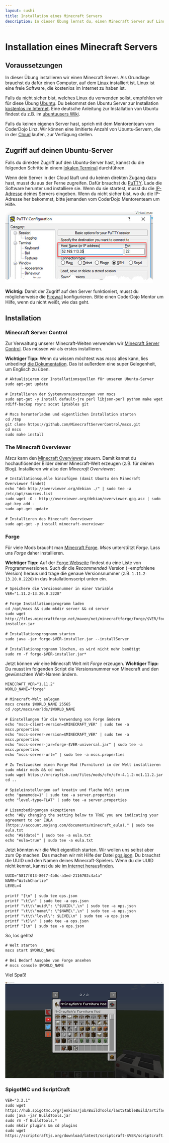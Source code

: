 ```yaml
---
layout: sushi
title: Installation eines Minecraft Servers
description: In dieser Übung lernst du, einen Minecraft Server auf Linux zu installieren
---
```


# Installation eines Minecraft Servers

## Voraussetzungen

In dieser Übung installieren wir einen Minecraft Server. Als Grundlage brauchst du dafür einen Computer, auf dem [Linux](https://de.wikipedia.org/wiki/Linux) installiert ist. Linux ist eine freie Software, die kostenlos im Internet zu haben ist.

Falls du nicht sicher bist, welches Linux du verwenden sollst, empfehlen wir für diese Übung [Ubuntu](https://www.ubuntu.com/). Du bekommst den Ubuntu Server zur Installation [kostenlos im Internet](https://www.ubuntu.com/download/server). Eine deutsche Anleitung zur Installation von Ubuntu findest du z.B. im [ubuntuusers Wiki](https://wiki.ubuntuusers.de/Server_Installation/).

Falls du keinen eigenen Server hast, sprich mit dem Mentorenteam vom CoderDojo Linz. Wir können eine limitierte Anzahl von Ubuntu-Servern, die in der [Cloud](https://de.wikipedia.org/wiki/Cloud_Computing) laufen, zur Verfügung stellen.

## Zugriff auf deinen Ubuntu-Server

Falls du direkten Zugriff auf den Ubuntu-Server hast, kannst du die folgenden Schritte in einem [lokalen Terminal](https://wiki.ubuntuusers.de/Terminal/) durchführen.

Wenn dein Server in der Cloud läuft und du keinen direkten Zugang dazu hast, musst du aus der Ferne zugreifen. Dafür brauchst du [PuTTY](http://www.chiark.greenend.org.uk/~sgtatham/putty/download.html). Lade die Software herunter und installiere sie. Wenn du sie startest, musst du die [IP-Adresse](https://de.wikipedia.org/wiki/IP-Adresse) deines Servers eingeben. Wenn du nicht sicher bist, wo du die IP-Adresse her bekommst, bitte jemanden vom CoderDojo Mentorenteam um Hilfe.

![PuTTY](minecraft-server/putty-ip-adresse.jpg)

**Wichtig:** Damit der Zugriff auf den Server funktioniert, musst du möglicherweise die [Firewall](https://de.wikipedia.org/wiki/Firewall) konfigurieren. Bitte einen CoderDojo Mentor um Hilfe, wenn du nicht weißt, wie das geht.

## Installation

### Minecraft Server Control

Zur Verwaltung unserer Minecraft-Welten verwenden wir [Minecraft Server Control](https://github.com/MinecraftServerControl/mscs). Das müssen wir als erstes installieren.

**Wichtiger Tipp:** Wenn du wissen möchtest was *mscs* alles kann, lies unbedingt [die Dokumentation](https://github.com/MinecraftServerControl/mscs#overview). Das ist außerdem eine super Gelegenheit, um Englisch zu üben.

```
# Aktualisieren der Installationsquellen für unseren Ubuntu-Server
sudo apt-get update

# Installieren der Systemvoraussetzungen von mscs
sudo apt-get -y install default-jre perl libjson-perl python make wget rdiff-backup rsync socat iptables git

# Mscs herunterladen und eigentlichen Installation starten
cd /tmp
git clone https://github.com/MinecraftServerControl/mscs.git
cd mscs
sudo make install
```

### The Minecraft Overviewer

*Mscs* kann den [Minecraft Overviewer](https://overviewer.org/) steuern. Damit kannst du hochauflösender Bilder deiner Minecraft-Welt erzeugen (z.B. für deinen Blog). Installieren wir also den *Minecraft Overviewer*:

```
# Installationsquelle hinzufügen (damit Ubuntu den Minecraft Overviewer findet)
echo "deb http://overviewer.org/debian ./" | sudo tee -a /etc/apt/sources.list
sudo wget -O - http://overviewer.org/debian/overviewer.gpg.asc | sudo apt-key add -
sudo apt-get update

# Installieren des Minecraft Overviewer
sudo apt-get -y install minecraft-overviewer
```

### Forge

Für viele Mods braucht man [Minecraft Forge](http://minecraft-de.gamepedia.com/Mod/Minecraft_Forge). *Mscs* unterstützt *Forge*. Lass uns *Forge* daher installieren.

**Wichtiger Tipp:** Auf der [Forge Webseite](http://files.minecraftforge.net/maven/net/minecraftforge/forge/) findest du eine Liste von Programmversionen. Such dir die *Recommended*-Version (=empfohlene Version) heraus und trage die genaue Versionsnummer (z.B. `1.11.2-13.20.0.2228`) in das Installationsscript unten ein.

```
# Speichere die Versionsnummer in einer Variable
VER="1.11.2-13.20.0.2228"

# Forge Installationsprogramm laden
cd /opt/mscs && sudo mkdir server && cd server
sudo wget http://files.minecraftforge.net/maven/net/minecraftforge/forge/$VER/forge-$VER-installer.jar

# Installationsprogramm starten
sudo java -jar forge-$VER-installer.jar --installServer

# Installationsprogramm löschen, es wird nicht mehr benötigt
sudo rm -f forge-$VER-installer.jar*
```

Jetzt können wir eine Minecraft Welt mit *Forge* erzeugen. **Wichtiger Tipp:** Du musst im folgenden Script die Versionsnummer von Minecraft und den gewünschten Welt-Namen ändern.

```
MINECRAFT_VER="1.11.2"
WORLD_NAME="forge"

# Minecraft-Welt anlegen
mscs create $WORLD_NAME 25565
cd /opt/mscs/worlds/$WORLD_NAME

# Einstellungen für die Verwendung von Forge ändern
echo "mscs-client-version=$MINECRAFT_VER" | sudo tee -a mscs.properties
echo "mscs-server-version=$MINECRAFT_VER" | sudo tee -a mscs.properties
echo "mscs-server-jar=forge-$VER-universal.jar" | sudo tee -a mscs.properties
echo "mscs-server-url=" | sudo tee -a mscs.properties

# Zu Testzwecken einen Forge Mod (Furniture) in der Welt installieren
sudo mkdir mods && cd mods
sudo wget https://mrcrayfish.com/files/mods/cfm/cfm-4.1.2-mc1.11.2.jar
cd ..

# Spieleinstellungen auf kreativ und flache Welt setzen
echo "gamemode=1" | sudo tee -a server.properties
echo "level-type=FLAT" | sudo tee -a server.properties

# Lizenzbedingungen akzeptieren
echo "#By changing the setting below to TRUE you are indicating your agreement to our EULA (https://account.mojang.com/documents/minecraft_eula)." | sudo tee eula.txt
echo "#$(date)" | sudo tee -a eula.txt
echo "eula=true" | sudo tee -a eula.txt
```

Jetzt könnten wir die Welt eigentlich starten. Wir wollen uns selbst aber zum Op machen. Das machen wir mit Hilfe der Datei [ops.json](http://minecraft-de.gamepedia.com/Server.properties#ops.json). Du brauchst die UUID und den Namen deines Minecraft-Spielers. Wenn du die UUID nicht kennst, kannst du sie [im Internet herausfinden](https://mcuuid.net/).

```
UUID="5817f013-80f7-4b0c-a3ed-2116702c4a4a"
NAME="WitchCharlie"
LEVEL=4

printf "[\n" | sudo tee ops.json
printf "\t{\n" | sudo tee -a ops.json
printf "\t\t\"uuid\": \"$UUID\",\n" | sudo tee -a ops.json
printf "\t\t\"name\": \"$NAME\",\n" | sudo tee -a ops.json
printf "\t\t\"level\": $LEVEL\n" | sudo tee -a ops.json
printf "\t}\n" | sudo tee -a ops.json
printf "]\n" | sudo tee -a ops.json
```

So, los gehts!

```
# Welt starten
mscs start $WORLD_NAME

# Bei Bedarf Ausgabe von Forge ansehen
# mscs console $WORLD_NAME
```

Viel Spaß!

![Minecraft mit Furniture Mod](minecraft-server/minecraft-mit-furniture-mod.jpg)


### SpigotMC und ScriptCraft

```
VER="3.2.1"
sudo wget https://hub.spigotmc.org/jenkins/job/BuildTools/lastStableBuild/artifact/target/BuildTools.jar
sudo java -jar BuildTools.jar
sudo rm -f BuildTools.*
sudo mkdir plugins && cd plugins
sudo wget https://scriptcraftjs.org/download/latest/scriptcraft-$VER/scriptcraft.jar
```

